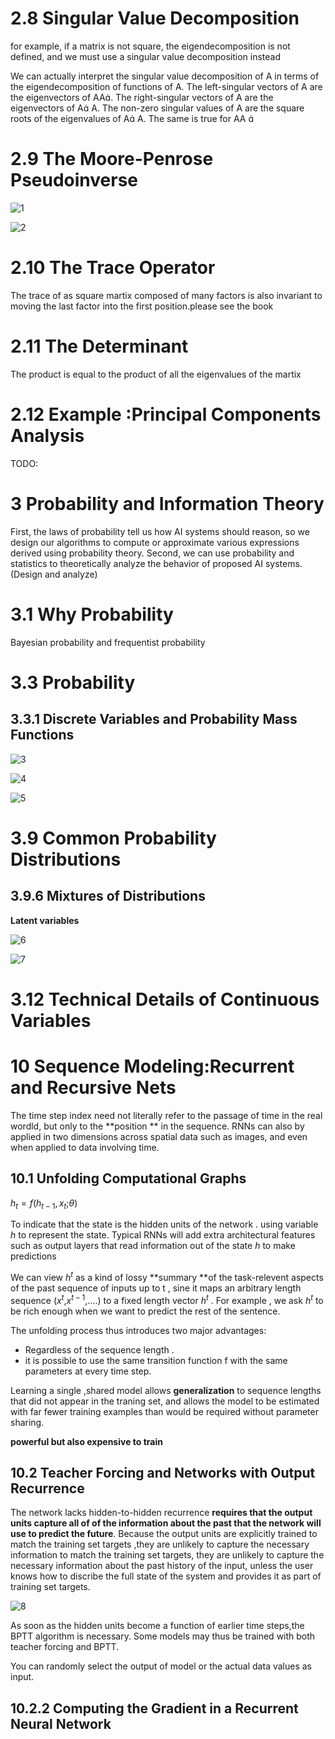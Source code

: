 # 2.8 Singular Value Decomposition

for example, if a matrix is not square, the eigendecomposition is not defined, and we must use a singular
value decomposition instead 

We can actually interpret the singular value decomposition of A in terms of the eigendecomposition of functions of A. The left-singular vectors of A are the eigenvectors of AA. The right-singular vectors of A are the eigenvectors of A A.
The non-zero singular values of A are the square roots of the eigenvalues of A A. The same is true for AA  

# 2.9 The Moore-Penrose Pseudoinverse

![1](1.PNG)

![2](2.PNG)

# 2.10 The Trace Operator

The trace of as square martix composed of many factors is also invariant to moving the last factor into the first position.please see the book

# 2.11 The Determinant

The product is equal to the product of all the eigenvalues of the martix

# 2.12 Example :Principal Components Analysis

TODO:

# 3 Probability and Information Theory

First, the laws of probability tell us how AI systems should reason, so we design our algorithms to compute or approximate various expressions derived using probability theory. Second, we can use probability and statistics to theoretically analyze the behavior of proposed AI systems. (Design and analyze)

# 3.1 Why Probability

Bayesian probability and frequentist probability

# 3.3 Probability

## 3.3.1 Discrete Variables and Probability Mass Functions

![3](3.PNG)

![4](4.PNG)

![5](5.PNG)

# 3.9 Common Probability Distributions

## 3.9.6 Mixtures of Distributions

**Latent variables**

![6](6.PNG)

![7](7.PNG)

# 3.12 Technical Details of Continuous Variables

# 10 Sequence Modeling:Recurrent and Recursive Nets

The time step index need not literally refer to the passage of time in the real wordld, but only to the **position ** in the sequence. RNNs can also by applied in two dimensions across spatial data such as images, and even when applied to data involving time.

## 10.1 Unfolding Computational Graphs

$h_t = f(h_{t-1},x_t;$$\theta$)

To indicate that the state is the hidden units of the network .  using variable $h$ to represent the state. Typical RNNs will add extra architectural features such as output layers that read information out of the state $h$ to make predictions

We can view $h^t$ as a kind of lossy **summary **of the task-relevent aspects of the past sequence of inputs up to t , sine it maps an arbitrary length sequence ($x^t$,$x^{t-1}$,....) to a fixed length vector $h^t$ . For example , we ask $h^t$ to be rich enough when we want to predict the rest of the sentence.

The unfolding process thus introduces two major advantages:

- Regardless of the sequence length . 
- it is possible to use the same transition function f with the same parameters at every time step.

Learning a single ,shared model allows **generalization** to sequence lengths that did not appear in the traning set, and allows the model to be estimated with far fewer training examples than would be required without parameter sharing.

**powerful but also expensive to train**

## 10.2 Teacher Forcing and Networks with Output Recurrence

The network lacks hidden-to-hidden recurrence **requires that the output units capture all of of the information about the past that the network will use to predict the future**. Because the output units are explicitly trained to match the training set targets ,they are unlikely to capture the necessary information to match the training set targets, they are unlikely to capture the necessary information about the past history of the input, unless the user knows how to discribe the full state of the system and provides it as part of training set targets.

![8](8.PNG)

As soon as the hidden units become a function of earlier time steps,the BPTT algorithm is necessary. Some models may thus be trained with both teacher forcing and BPTT.

You can randomly select the output of model or the actual data values as input.

## 10.2.2 Computing the Gradient in a Recurrent Neural Network







